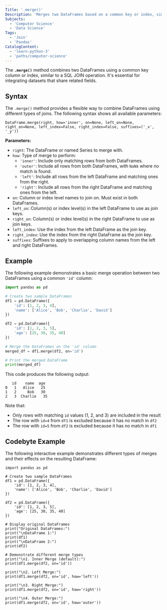 ```yaml
---
Title: '.merge()'
Description: 'Merges two DataFrames based on a common key or index, similar to a SQL JOIN operation.'
Subjects:
  - 'Computer Science'
  - 'Data Science'
Tags:
  - 'Join'
  - 'Pandas'
CatalogContent:
  - 'learn-python-3'
  - 'paths/computer-science'
---
```


The **`.merge()`** method combines two DataFrames using a common key column or index, similar to a SQL JOIN operation. It's essential for integrating datasets that share related fields.

## Syntax

The `.merge()` method provides a flexible way to combine DataFrames using different types of joins. The following syntax shows all available parameters:

```pseudo
DataFrame.merge(right, how='inner', on=None, left_on=None, right_on=None, left_index=False, right_index=False, suffixes=('_x', '_y'))
```

**Parameters:**

- `right`: The DataFrame or named Series to merge with.
- `how`: Type of merge to perform:
  - `'inner'`: Include only matching rows from both DataFrames.
  - `'outer'`: Include all rows from both DataFrames, with `NaN`s where no match is found.
  - `'left'`: Include all rows from the left DataFrame and matching ones from the right.
  - `'right'`: Include all rows from the right DataFrame and matching ones from the left.
- `on`: Column or index level names to join on. Must exist in both DataFrames.
- `left_on`: Column(s) or index level(s) in the left DataFrame to use as join keys.
- `right_on`: Column(s) or index level(s) in the right DataFrame to use as join keys.
- `left_index`: Use the index from the left DataFrame as the join key.
- `right_index`: Use the index from the right DataFrame as the join key.
- `suffixes`: Suffixes to apply to overlapping column names from the left and right DataFrames.

## Example

The following example demonstrates a basic merge operation between two DataFrames using a common `'id'` column:

```py
import pandas as pd

# Create two sample DataFrames
df1 = pd.DataFrame({
    'id': [1, 2, 3, 4],
    'name': ['Alice', 'Bob', 'Charlie', 'David']
})

df2 = pd.DataFrame({
    'id': [1, 2, 3, 5],
    'age': [25, 30, 35, 40]
})

# Merge the DataFrames on the 'id' column
merged_df = df1.merge(df2, on='id')

# Print the merged DataFrame
print(merged_df)
```

This code produces the following output:

```shell
   id    name  age
0   1   Alice   25
1   2     Bob   30
2   3  Charlie   35
```

Note that:

- Only rows with matching `id` values (1, 2, and 3) are included in the result
- The row with `id=4` from `df1` is excluded because it has no match in `df2`
- The row with `id=5` from `df2` is excluded because it has no match in `df1`

## Codebyte Example

The following interactive example demonstrates different types of merges and their effects on the resulting DataFrame:

```codebyte/python
import pandas as pd

# Create two sample DataFrames
df1 = pd.DataFrame({
    'id': [1, 2, 3, 4],
    'name': ['Alice', 'Bob', 'Charlie', 'David']
})

df2 = pd.DataFrame({
    'id': [1, 2, 3, 5],
    'age': [25, 30, 35, 40]
})

# Display original DataFrames
print("Original DataFrames:")
print("\nDataFrame 1:")
print(df1)
print("\nDataFrame 2:")
print(df2)

# Demonstrate different merge types
print("\n1. Inner Merge (default):")
print(df1.merge(df2, on='id'))

print("\n2. Left Merge:")
print(df1.merge(df2, on='id', how='left'))

print("\n3. Right Merge:")
print(df1.merge(df2, on='id', how='right'))

print("\n4. Outer Merge:")
print(df1.merge(df2, on='id', how='outer'))
```
